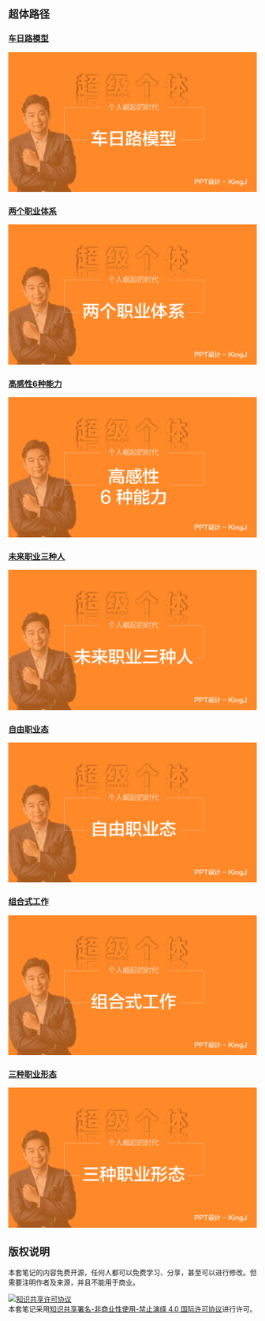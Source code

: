 ## 超体路径

### [车日路模型](./01-车日路模型)

![](车日路模型.png)

### [两个职业体系](./02-两个职业体系)

![](两个职业体系.png)

### [高感性6种能力](./03-高感性6种能力)

![](高感性6种能力.png)

### [未来职业三种人](./04-未来职业三种人)

![](未来职业三种人.png)

### [自由职业态](./05-自由职业态)

![](自由职业态.png)

### [组合式工作](./06-组合式工作)

![](组合式工作.png)

### [三种职业形态](./07-三种职业形态)

![](三种职业形态.png)

## 版权说明

本套笔记的内容免费开源，任何人都可以免费学习、分享，甚至可以进行修改。但需要注明作者及来源，并且不能用于商业。

<a rel="license" href="http://creativecommons.org/licenses/by-nc-nd/4.0/"><img alt="知识共享许可协议" style="border-width:0" src="https://i.creativecommons.org/l/by-nc-nd/4.0/88x31.png" /></a><br />本套笔记采用<a rel="license" href="http://creativecommons.org/licenses/by-nc-nd/4.0/">知识共享署名-非商业性使用-禁止演绎 4.0 国际许可协议</a>进行许可。